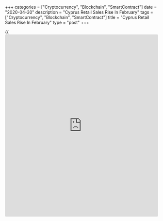 +++
categories = ["Cryptocurrency", "Blockchain", "SmartContract"]
date = "2020-04-30"
description = "Cyprus Retail Sales Rise In February"
tags = ["Cryptocurrency", "Blockchain", "SmartContract"]
title = "Cyprus Retail Sales Rise In February"
type = "post"
+++

{{<iframe id="large-banner" src="https://www.bounty.group/#slide=21.0" width="100%" height="600" scrolling="no" style="border: 0px solid rgb(216, 221, 230); border-radius: 3px;">}}

Cyprus retail sales rose sharply in February, data from the Republic of
Cyprus showed on Thursday.

The retail sales volume, excluding motor vehicles, grew 9.8 percent
year-on-year in February, following a 4.4 percent rise in January.

Sales of textiles, clothing and footwear rose 12.7 percent annually in
February.

Sales of food products gained 11.9 percent and non-food products
increased 9.1 percent.

For the January to February period, retail sales rose 7.0 percent from
the same period last year.

Separate data from the statistical office showed that the industrial
output prices rose 0.3 percent month-on-month in March.

For the January to March period industrial output prices increased 2.6
percent from the same period last year.

For comments and feedback [contact](https://www.playgroundfx.com/contact/): editorial@rtt[news](https://www.letsplayfx.com/blog/forex-news-website/).com

[Economic News][1]

 **What parts of the world are seeing the best (and worst) economic
performances lately? Click[here][2] to check out our [Econ Scorecard][2]
and find out! See up-to-the-moment [ranking](https://www.playgroundfx.com/blog/crypto-exchange-ranking/)s for the best and worst
performers in [GDP][3], [unemployment rate][4], [inflation][5] and much
more.**

   1. www.rtt[news](https://www.letsplayfx.com/blog/forex-news-website/).com/Content/EconomicNews.aspx
   2. www.rtt[news](https://www.letsplayfx.com/blog/forex-news-website/).com/economic-scorecard/world-rank/unemployment-rate/highest-performance.aspx
   3. www.rtt[news](https://www.letsplayfx.com/blog/forex-news-website/).com/economic-scorecard/world-rank/GDP/highest-performance.aspx
   4. www.rtt[news](https://www.letsplayfx.com/blog/forex-news-website/).com/economic-scorecard/world-rank/unemployment-rate/lowest-performance.aspx
   5. www.rtt[news](https://www.letsplayfx.com/blog/forex-news-website/).com/economic-scorecard/world-rank/CPI/highest-performance.aspx